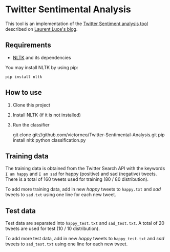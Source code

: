 Twitter Sentimental Analysis
=========

This tool is an implementation of the [Twitter Sentiment analysis tool][1] 
described on [Laurent Luce's blog][2].

Requirements
------------
* [NLTK][3] and its dependencies

You may install NLTK by using pip:

    pip install nltk


How to use
----------

1. Clone this project
2. Install NLTK (if it is not installed)
3. Run the classifier

    git clone git://github.com/victorneo/Twitter-Sentimental-Analysis.git
    pip install nltk
    python classification.py


Training data
-------------

The training data is obtained from the Twitter Search API with the keywords
`I am happy` and `I am sad` for happy (positive) and sad (negative) tweets.
There is a total of 160 tweets used for training (80 / 80 distribution).

To add more training data, add in new _happy_ tweets to `happy.txt` and _sad_ tweets
to `sad.txt` using one line for each new tweet.


Test data
---------

Test data are separated into `happy_test.txt` and `sad_test.txt`. A total of
20 tweets are used for test (10 / 10 distribution).

To add more test data, add in new _happy_ tweets to `happy_test.txt` and _sad_
tweets to `sad_test.txt` using one line for each new tweet.


[1]: http://www.laurentluce.com/posts/twitter-sentiment-analysis-using-python-and-nltk/
[2]: http://www.laurentluce.com/
[3]: http://www.nltk.org/
